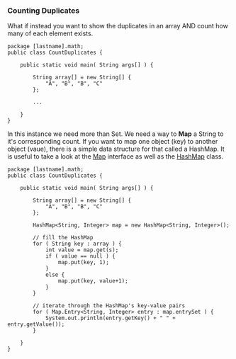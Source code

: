### Counting Duplicates

What if instead you want to show the duplicates in an array AND count how many of each element exists.

    package [lastname].math;
    public class CountDuplicates {
    
        public static void main( String args[] ) {
    
            String array[] = new String[] {
                "A", "B", "B", "C"
            };
            
            ...
        
        }
    }
    
In this instance we need more than Set. We need a way to **Map** a String to it's corresponding count. If you want to map one object (key) to another object (vaue), there is a simple data structure for that called a HashMap. It is useful to take a look at the [Map](https://docs.oracle.com/javase/8/docs/api/java/util/Map.html) interface as well as the [HashMap](https://docs.oracle.com/javase/8/docs/api/java/util/HashMap.html) class.

    package [lastname].math;
    public class CountDuplicates {
    
        public static void main( String args[] ) {
    
            String array[] = new String[] {
                "A", "B", "B", "C"
            };
            
            HashMap<String, Integer> map = new HashMap<String, Integer>();
            
            // fill the HashMap
            for ( String key : array ) {
                int value = map.get(s);
                if ( value == null ) {
                    map.put(key, 1);
                }
                else {
                    map.put(key, value+1);
                }
            }
            
            // iterate through the HashMap's key-value pairs
            for ( Map.Entry<String, Integer> entry : map.entrySet ) {
                System.out.println(entry.getKey() + " " + entry.getValue());
            }
        
        }
    }